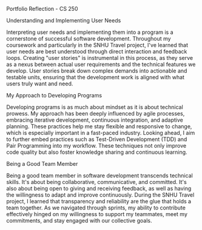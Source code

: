 Portfolio Reflection - CS 250

Understanding and Implementing User Needs

Interpreting user needs and implementing them into a program is a cornerstone of successful software development. Throughout my coursework and particularly in the SNHU Travel project, I've learned that user needs are best understood through direct interaction and feedback loops. Creating "user stories" is instrumental in this process, as they serve as a nexus between actual user requirements and the technical features we develop. User stories break down complex demands into actionable and testable units, ensuring that the development work is aligned with what users truly want and need.

My Approach to Developing Programs

Developing programs is as much about mindset as it is about technical prowess. My approach has been deeply influenced by agile processes, embracing iterative development, continuous integration, and adaptive planning. These practices help me stay flexible and responsive to change, which is especially important in a fast-paced industry. Looking ahead, I aim to further embed practices such as Test-Driven Development (TDD) and Pair Programming into my workflow. These techniques not only improve code quality but also foster knowledge sharing and continuous learning.

Being a Good Team Member

Being a good team member in software development transcends technical skills. It's about being collaborative, communicative, and committed. It's also about being open to giving and receiving feedback, as well as having the willingness to adapt and improve continuously. During the SNHU Travel project, I learned that transparency and reliability are the glue that holds a team together. As we navigated through sprints, my ability to contribute effectively hinged on my willingness to support my teammates, meet my commitments, and stay engaged with our collective goals.
